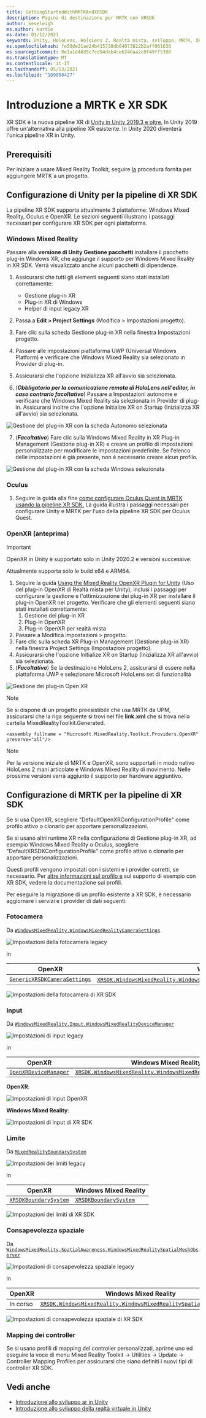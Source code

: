 ```yaml
---
title: GettingStartedWithMRTKAndXRSDK
description: Pagina di destinazione per MRTK con XRSDK
author: keveleigh
ms.author: kurtie
ms.date: 01/12/2021
keywords: Unity, HoloLens, HoloLens 2, Realtà mista, sviluppo, MRTK, XRSDK,
ms.openlocfilehash: fe50de31ae24b415738db64073822b2aff061636
ms.sourcegitcommit: 8e1a1d48d9c7cd94dab4ce6246aa2c0f49ff5308
ms.translationtype: MT
ms.contentlocale: it-IT
ms.lasthandoff: 05/13/2021
ms.locfileid: "109850427"
---
```

# <a name="getting-started-with-mrtk-and-xr-sdk"></a>Introduzione a MRTK e XR SDK

XR SDK è la nuova pipeline XR di [Unity in Unity 2019.3 e oltre.](https://blogs.unity3d.com/2020/01/24/unity-xr-platform-updates/) In Unity 2019 offre un'alternativa alla pipeline XR esistente. In Unity 2020 diventerà l'unica pipeline XR in Unity.

## <a name="prerequisites"></a>Prerequisiti

Per iniziare a usare Mixed Reality Toolkit, seguire [la](../install-the-tools.md#importing-the-mixed-reality-toolkit) procedura fornita per aggiungere MRTK a un progetto.

## <a name="configuring-unity-for-the-xr-sdk-pipeline"></a>Configurazione di Unity per la pipeline di XR SDK

La pipeline XR SDK supporta attualmente 3 piattaforme: Windows Mixed Reality, Oculus e OpenXR. Le sezioni seguenti illustrano i passaggi necessari per configurare XR SDK per ogni piattaforma.

### <a name="windows-mixed-reality"></a>Windows Mixed Reality

Passare alla **versione di Unity Gestione pacchetti** installare il pacchetto plug-in Windows XR, che aggiunge il supporto per Windows Mixed Reality in XR SDK. Verrà visualizzato anche alcuni pacchetti di dipendenze. 

1. Assicurarsi che tutti gli elementi seguenti siano stati installati correttamente:
   * Gestione plug-in XR
   * Plug-in XR di Windows
   * Helper di input legacy XR

2. Passa a **Edit > Project Settings** (Modifica > Impostazioni progetto).
3. Fare clic sulla scheda Gestione plug-in XR nella finestra Impostazioni progetto.
4. Passare alle impostazioni piattaforma UWP (Universal Windows Platform) e verificare che Windows Mixed Reality sia selezionato in Provider di plug-in.
5. Assicurarsi che l'opzione Inizializza XR all'avvio sia selezionata.
6. (**_Obbligatorio per la comunicazione remota di HoloLens nell'editor, in caso contrario facoltativo_**) Passare a Impostazioni autonome e verificare che Windows Mixed Reality sia selezionata in Provider di plug-in. Assicurarsi inoltre che l'opzione Initialize XR on Startup (Inizializza XR all'avvio) sia selezionata.

![Gestione del plug-in XR con la scheda Autonomo selezionata](images/xr-management-img-02.png)

7. (**_Facoltativo_**) Fare clic sulla Windows Mixed Reality in XR Plug-in Management (Gestione plug-in XR) e creare un profilo di impostazioni personalizzate per modificare le impostazioni predefinite. Se l'elenco delle impostazioni è già presente, non è necessario creare alcun profilo.

![Gestione del plug-in XR con la scheda Windows selezionata](images/xr-management-img-01.png)

### <a name="oculus"></a>Oculus

1. Seguire la guida alla fine [come configurare Oculus Quest in MRTK usando la pipeline XR SDK.](../supported-devices/oculus-quest-mrtk.md) La guida illustra i passaggi necessari per configurare Unity e MRTK per l'uso della pipeline XR SDK per Oculus Quest.

### <a name="openxr-preview"></a>OpenXR (anteprima)

> [!IMPORTANT]
> OpenXR in Unity è supportato solo in Unity 2020.2 e versioni successive.
>
> Attualmente supporta solo le build x64 e ARM64.

1. Seguire la guida [Using the Mixed Reality OpenXR Plugin for Unity](/windows/mixed-reality/develop/unity/openxr-getting-started) (Uso del plug-in OpenXR di Realtà mista per Unity), inclusi i passaggi per configurare la gestione e l'ottimizzazione dei plug-in XR per installare il plug-in OpenXR nel progetto. Verificare che gli elementi seguenti siano stati installati correttamente:
   1. Gestione dei plug-in XR
   1. Plug-in OpenXR
   1. Plug-in OpenXR per realtà mista
1. Passare a Modifica impostazioni > progetto.
1. Fare clic sulla scheda XR Plug-in Management (Gestione plug-in XR) nella finestra Project Settings (Impostazioni progetto).
1. Assicurarsi che l'opzione Initialize XR on Startup (Inizializza XR all'avvio) sia selezionata.
1. (**_Facoltativo_**) Se la destinazione HoloLens 2, assicurarsi di essere nella piattaforma UWP e selezionare Microsoft HoloLens set di funzionalità

![Gestione dei plug-in Open XR](../features/images/xrsdk/PluginManagementOpenXR.png)

> [!NOTE]
> Se si dispone di un progetto preesistibile che usa MRTK da UPM, assicurarsi che la riga seguente si trovi nel file **link.xml** che si trova nella cartella MixedRealityToolkit.Generated.

`<assembly fullname = "Microsoft.MixedReality.Toolkit.Providers.OpenXR" preserve="all"/>`

> [!NOTE]
> Per la versione iniziale di MRTK e OpenXR, sono supportati in modo nativo HoloLens 2 mani articolate e Windows Mixed Reality di movimento. Nelle prossime versioni verrà aggiunto il supporto per hardware aggiuntivo.

## <a name="configuring-mrtk-for-the-xr-sdk-pipeline"></a>Configurazione di MRTK per la pipeline di XR SDK

Se si usa OpenXR, scegliere "DefaultOpenXRConfigurationProfile" come profilo attivo o clonarlo per apportare personalizzazioni.

Se si usano altri runtime XR nella configurazione di Gestione plug-in XR, ad esempio Windows Mixed Reality o Oculus, scegliere "DefaultXRSDKConfigurationProfile" come profilo attivo o clonarlo per apportare personalizzazioni.

Questi profili vengono impostati con i sistemi e i provider corretti, se necessario. Per [altre informazioni sul profilo e](../features/profiles/profiles.md#xr-sdk) sul supporto di esempio con XR SDK, vedere la documentazione sui profili.

Per eseguire la migrazione di un profilo esistente a XR SDK, è necessario aggiornare i servizi e i provider di dati seguenti:

### <a name="camera"></a>Fotocamera

Da [`WindowsMixedReality.WindowsMixedRealityCameraSettings`](xref:Microsoft.MixedReality.Toolkit.WindowsMixedReality.WindowsMixedRealityCameraSettings)

![Impostazioni della fotocamera legacy](../features/images/xrsdk/CameraSystemLegacy.png)

in

| OpenXR | Windows Mixed Reality |
|--------|-----------------------|
| [`GenericXRSDKCameraSettings`](xref:Microsoft.MixedReality.Toolkit.XRSDK.GenericXRSDKCameraSettings) | [`XRSDK.WindowsMixedReality.WindowsMixedRealityCameraSettings`](xref:Microsoft.MixedReality.Toolkit.XRSDK.WindowsMixedReality.WindowsMixedRealityCameraSettings)**e**[`GenericXRSDKCameraSettings`](xref:Microsoft.MixedReality.Toolkit.XRSDK.GenericXRSDKCameraSettings) |

![Impostazioni della fotocamera di XR SDK](../features/images/xrsdk/CameraSystemXRSDK.png)

### <a name="input"></a>Input

Da [`WindowsMixedReality.Input.WindowsMixedRealityDeviceManager`](xref:Microsoft.MixedReality.Toolkit.WindowsMixedReality.Input.WindowsMixedRealityDeviceManager)

![Impostazioni di input legacy](../features/images/xrsdk/InputSystemWMRLegacy.png)

in

| OpenXR | Windows Mixed Reality |
|--------|-----------------------|
| [`OpenXRDeviceManager`](xref:Microsoft.MixedReality.Toolkit.XRSDK.OpenXR.OpenXRDeviceManager) | [`XRSDK.WindowsMixedReality.WindowsMixedRealityDeviceManager`](xref:Microsoft.MixedReality.Toolkit.XRSDK.WindowsMixedReality.WindowsMixedRealityDeviceManager) |

__OpenXR__:

![Impostazioni di input OpenXR](../features/images/xrsdk/InputSystemOpenXR.png)

__Windows Mixed Reality__:

![Impostazioni di input di XR SDK](../features/images/xrsdk/InputSystemWMRXRSDK.png)

### <a name="boundary"></a>Limite

Da [`MixedRealityBoundarySystem`](xref:Microsoft.MixedReality.Toolkit.Boundary.MixedRealityBoundarySystem)

![Impostazioni dei limiti legacy](../features/images/xrsdk/BoundarySystemLegacy.png)

in

| OpenXR | Windows Mixed Reality |
|--------|-----------------------|
| [`XRSDKBoundarySystem`](xref:Microsoft.MixedReality.Toolkit.XRSDK.XRSDKBoundarySystem) | [`XRSDKBoundarySystem`](xref:Microsoft.MixedReality.Toolkit.XRSDK.XRSDKBoundarySystem) |

![Impostazioni dei limiti di XR SDK](../features/images/xrsdk/BoundarySystemXRSDK.png)

### <a name="spatial-awareness"></a>Consapevolezza spaziale

Da [`WindowsMixedReality.SpatialAwareness.WindowsMixedRealitySpatialMeshObserver`](xref:Microsoft.MixedReality.Toolkit.WindowsMixedReality.SpatialAwareness.WindowsMixedRealitySpatialMeshObserver)

![Impostazioni di consapevolezza spaziale legacy](../features/images/xrsdk/SpatialAwarenessLegacy.png)

in

| OpenXR | Windows Mixed Reality |
|--------|-----------------------|
| In corso | [`XRSDK.WindowsMixedReality.WindowsMixedRealitySpatialMeshObserver`](xref:Microsoft.MixedReality.Toolkit.XRSDK.WindowsMixedReality.WindowsMixedRealitySpatialMeshObserver) |

![Impostazioni di consapevolezza spaziale di XR SDK](../features/images/xrsdk/SpatialAwarenessXRSDK.png)

### <a name="controller-mappings"></a>Mapping dei controller

Se si usano profili di mapping del controller personalizzati, aprirne uno ed eseguire la voce di menu Mixed Reality Toolkit -> Utilities -> Update -> Controller Mapping Profiles per assicurarsi che siano definiti i nuovi tipi di controller XR SDK.

## <a name="see-also"></a>Vedi anche

* [Introduzione allo sviluppo ar in Unity](https://docs.unity3d.com/Manual/AROverview.html)
* [Introduzione allo sviluppo della realtà virtuale in Unity](https://docs.unity3d.com/Manual/VROverview.html)